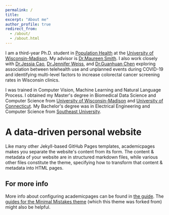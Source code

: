 ```yaml
---
permalink: /
title:
excerpt: "About me"
author_profile: true
redirect_from:
  - /about/
  - /about.html
---
```


I am a third-year Ph.D. student in [Population Health](https://pophealth.wisc.edu/degree-programs/about-the-programs/population-health/) at the [University of Wisconsin-Madison](https://www.wisc.edu/). My advisor is [Dr.Maureen Smith](https://pophealth.wisc.edu/staff/smith-maureen/). I also work closely with [Dr.Jessia Cao](https://pophealth.wisc.edu/staff/cao-jessica-ying/), [Dr.Jennifer Weiss](https://www.medicine.wisc.edu/people-search/people/staff/565/Weiss_Jennifer), and [Dr.Guanhuan Chen](https://biostat.wiscweb.wisc.edu/staff/chen-guanhua/) exploring association between telehealth use and unplanned events during COVID-19 and identifying multi-level factors to increase colorectal cancer screening rates in Wisconsin clinics.  

I was trained in Computer Vision, Machine Learning and Natural Language Process. I obtained my Master's degree in Biomedical Data Science and Computer Science from [University of Wisconsin-Madison](https://biostat.wiscweb.wisc.edu/) and [University of Connecticut](https://www.cse.uconn.edu/). My Bachelor's degree was in Electrical Engineering and Computer Science from [Southeast University](https://www.seu.edu.cn/english/).

A data-driven personal website
======
Like many other Jekyll-based GitHub Pages templates, academicpages makes you separate the website's content from its form. The content & metadata of your website are in structured markdown files, while various other files constitute the theme, specifying how to transform that content & metadata into HTML pages. 

For more info
------
More info about configuring academicpages can be found in [the guide](https://academicpages.github.io/markdown/). The [guides for the Minimal Mistakes theme](https://mmistakes.github.io/minimal-mistakes/docs/configuration/) (which this theme was forked from) might also be helpful.
